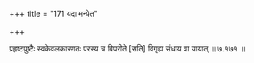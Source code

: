 +++
title = "171 यदा मन्येत"

+++

प्रहृष्टपुष्टैः स्वकेवलकारणतः परस्य च विपरीते [सति] विगृह्य संधाय वा यायात् ॥ ७.१७१ ॥